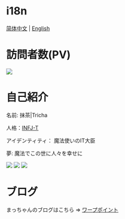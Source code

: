 # i18n

[简体中文](/README.md) | [English](/README_en.md)

<!-- <img  align="right" src="https://github-readme-stats.vercel.app/api?username=chmoe&show_icons=true&theme=merko"></br> -->

訪問者数(PV)
==
[![](https://count.getloli.com/get/@rtmacha)](https://count.getloli.com)


自己紹介
==
名前: 抹茶|Tricha
 
人格：[INFJ-T](https://www.16personalities.com/ch/infj-%E4%BA%BA%E6%A0%BC)

アイデンティティ： 魔法使いのIT大臣

夢: 魔法でこの世に人々を幸せに

[![](https://img.shields.io/badge/Unity%203D-Pro-%23000000?style=flat-square&logo=Unity&logoColor=ffffff)](https://unity.com/)
[![](https://img.shields.io/badge/IDE-Visual%20Studio%20Code-blue?style=flat-square&logo=visual-studio-code&logoColor=ffffff)](https://code.visualstudio.com/)
[![](https://img.shields.io/badge/MacBook%20Pro%20M4%20Max-%23000000?style=flat-square&logo=Apple&logoColor=ffffff)](https://apple.com/)
<!--[![](https://img.shields.io/badge/IDE-Visual%20Studio-%235c2d91?style=flat-square&logo=Visual-studio&logoColor=ffffff)](https://visualstudio.microsoft.com/)-->
<!--[![](https://img.shields.io/badge/Mac%20Mini-M1%202020-%23000000?style=flat-square&logo=Apple&logoColor=ffffff)](https://apple.com/)-->

ブログ
==

まっちゃんのブログはこちら => [ワープポイント](https://blog.cha.moe)


<!-- <img src="https://github-readme-stats.vercel.app/api/top-langs/?username=chmoe&hide=javascript,html&theme=solarized-light&layout=compact"> -->
